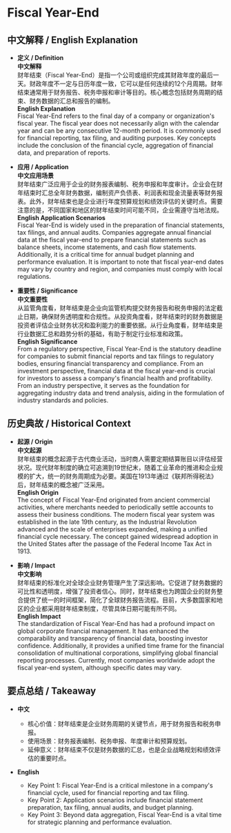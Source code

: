 # Fiscal Year-End

## 中文解释 / English Explanation

* **定义 / Definition**  
  **中文解释**  
  财年结束（Fiscal Year-End）是指一个公司或组织完成其财政年度的最后一天。财政年度不一定与日历年度一致，它可以是任何连续的12个月周期。财年结束通常用于财务报告、税务申报和审计等目的。核心概念包括财务周期的结束、财务数据的汇总和报告的编制。  
  **English Explanation**  
  Fiscal Year-End refers to the final day of a company or organization's fiscal year. The fiscal year does not necessarily align with the calendar year and can be any consecutive 12-month period. It is commonly used for financial reporting, tax filing, and auditing purposes. Key concepts include the conclusion of the financial cycle, aggregation of financial data, and preparation of reports.

* **应用 / Application**  
  **中文应用场景**  
  财年结束广泛应用于企业的财务报表编制、税务申报和年度审计。企业会在财年结束时汇总全年财务数据，编制资产负债表、利润表和现金流量表等财务报表。此外，财年结束也是企业进行年度预算规划和绩效评估的关键时点。需要注意的是，不同国家和地区的财年结束时间可能不同，企业需遵守当地法规。  
  **English Application Scenarios**  
  Fiscal Year-End is widely used in the preparation of financial statements, tax filings, and annual audits. Companies aggregate annual financial data at the fiscal year-end to prepare financial statements such as balance sheets, income statements, and cash flow statements. Additionally, it is a critical time for annual budget planning and performance evaluation. It is important to note that fiscal year-end dates may vary by country and region, and companies must comply with local regulations.

* **重要性 / Significance**  
  **中文重要性**  
  从监管角度看，财年结束是企业向监管机构提交财务报告和税务申报的法定截止日期，确保财务透明度和合规性。从投资角度看，财年结束时的财务数据是投资者评估企业财务状况和盈利能力的重要依据。从行业角度看，财年结束是行业数据汇总和趋势分析的基础，有助于制定行业标准和政策。  
  **English Significance**  
  From a regulatory perspective, Fiscal Year-End is the statutory deadline for companies to submit financial reports and tax filings to regulatory bodies, ensuring financial transparency and compliance. From an investment perspective, financial data at the fiscal year-end is crucial for investors to assess a company's financial health and profitability. From an industry perspective, it serves as the foundation for aggregating industry data and trend analysis, aiding in the formulation of industry standards and policies.

## 历史典故 / Historical Context

* **起源 / Origin**  
  **中文起源**  
  财年结束的概念起源于古代商业活动，当时商人需要定期结算账目以评估经营状况。现代财年制度的确立可追溯到19世纪末，随着工业革命的推进和企业规模的扩大，统一的财务周期成为必要。美国在1913年通过《联邦所得税法》后，财年结束的概念被广泛采用。  
  **English Origin**  
  The concept of Fiscal Year-End originated from ancient commercial activities, where merchants needed to periodically settle accounts to assess their business conditions. The modern fiscal year system was established in the late 19th century, as the Industrial Revolution advanced and the scale of enterprises expanded, making a unified financial cycle necessary. The concept gained widespread adoption in the United States after the passage of the Federal Income Tax Act in 1913.

* **影响 / Impact**  
  **中文影响**  
  财年结束的标准化对全球企业财务管理产生了深远影响。它促进了财务数据的可比性和透明度，增强了投资者信心。同时，财年结束也为跨国企业的财务整合提供了统一的时间框架，简化了全球财务报告流程。目前，大多数国家和地区的企业都采用财年结束制度，尽管具体日期可能有所不同。  
  **English Impact**  
  The standardization of Fiscal Year-End has had a profound impact on global corporate financial management. It has enhanced the comparability and transparency of financial data, boosting investor confidence. Additionally, it provides a unified time frame for the financial consolidation of multinational corporations, simplifying global financial reporting processes. Currently, most companies worldwide adopt the fiscal year-end system, although specific dates may vary.

## 要点总结 / Takeaway

* **中文**  
  - 核心价值：财年结束是企业财务周期的关键节点，用于财务报告和税务申报。  
  - 使用场景：财务报表编制、税务申报、年度审计和预算规划。  
  - 延伸意义：财年结束不仅是财务数据的汇总，也是企业战略规划和绩效评估的重要时点。  

* **English**  
  - Key Point 1: Fiscal Year-End is a critical milestone in a company's financial cycle, used for financial reporting and tax filing.  
  - Key Point 2: Application scenarios include financial statement preparation, tax filing, annual audits, and budget planning.  
  - Key Point 3: Beyond data aggregation, Fiscal Year-End is a vital time for strategic planning and performance evaluation.